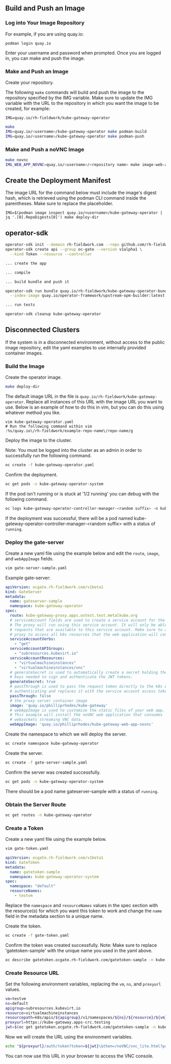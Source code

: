 ## Build and Push an Image

### Log into Your Image Repository

For example, if you are using quay.io:

`podman login quay.io`

Enter your username and password when prompted. Once you are logged in, you can make and push the image.

### Make and Push an Image

Create your repository.

The following `make` commands will build and push the image to the repository specified by the IMG variable.
Make sure to update the IMG variable with the URL to the repository in which you want the image to be created, for example:

`IMG=quay.io/rh-fieldwork/kube-gateway-operator`

```bash
make
IMG=quay.io/<username>/kube-gateway-operator make podman-build
IMG=quay.io/<username>/kube-gateway-operator make podman-push
```

### Make and Push a noVNC Image

```bash
make novnc
IMG_WEB_APP_NOVNC=quay.io/<username>/<repository name> make image-web-app-novnc
```

## Create the Deployment Manifest

The image URL for the command below must include the image's digest hash, which is retrieved using the podman CLI command
inside the parentheses. Make sure to replace the <username> placeholder.

`IMG=$(podman image inspect quay.io/<username>/kube-gateway-operator | jq '.[0].RepoDigests[0]') make deploy-dir`

## operator-sdk

```bash
operator-sdk init --domain rh-fieldwork.com --repo github.com/rh-fieldwork/kube-gateway-operator
operator-sdk create api --group oc-gate --version v1alpha1 \
  --kind Token --resource --controller

... create the app

... compile

... build bundle and push it

operator-sdk run bundle quay.io/rh-fieldwork/kube-gateway-operator-bundle:v0.0.1 \
  --index-image quay.io/operator-framework/upstream-opm-builder:latest

... run tests

operator-sdk cleanup kube-gateway-operator
```

## Disconnected Clusters

If the system is in a disconnected environment, without access to the public image repository, edit the yaml examples to use internally provided container images.

### Build the Image

Create the operator image.

```bash
make deploy-dir
```

The default image URL in the file is `quay.io/rh-fieldwork/kube-gateway-operator`. Replace all instances of this URL with the image URL you want to use. Below is an example of how to do this in vim, but you can do this using whatever method you like.

```
vim kube-gateway-operator.yaml
# Run the following command within vim
:%s/quay.io\/rh-fieldwork/example-repo-name\/repo-name/g
```

Deploy the image to the cluster.

Note: You must be logged into the cluster as an admin in order to successfully run the following command.

``` bash
oc create -f kube-gateway-operator.yaml
```

Confirm the deployment.

```bash
oc get pods -n kube-gateway-operator-system
```

If the pod isn't running or is stuck at '1/2 running' you can debug with the following command.

```bash
oc logs kube-gateway-operator-controller-manager-<random suffix> -n kube-gateway-operator-system -c manager
```

If the deployment was successful, there will be a pod named kube-gateway-operator-controller-manager-\<random suffix\> with a status of `running`.

### Deploy the gate-server

Create a new yaml file using the example below and edit the `route`, `image`, and `webAppImage` fields.

```bash
vim gate-server-sample.yaml
```
Example gate-server:
```yaml
apiVersion: ocgate.rh-fieldwork.com/v1beta1
kind: GateServer
metadata:
  name: gateserver-sample
  namespace: kube-gateway-operator
spec:
  route: kube-gateway-proxy.apps.ostest.test.metalkube.org
  # serviceAccount fields are used to create a service account for the oc gate proxy.
  # The proxy will run using this service account. It will only be able to proxy
  # requests that are available to this service account. Make sure to allow the
  # proxy to access all k8s resources that the web application will consume.
  serviceAccountVerbs:
    - "get"
  serviceAccountAPIGroups:
    - "subresources.kubevirt.io"
  serviceAccountResources:
    - "virtualmachineinstances"
    - "virtualmachineinstances/vnc"
  # generateSecret is used to automatically create a secret holding the asymmetrical
  # keys needed to sign and authenticate the JWT tokens.
  generateSecret: true
  # passThrough is used to pass the request token directly to the k8s API server without
  # authenticating and replaces it with the service account access token of the proxy
  passThrough: false
  # the proxy server container image
  image: 'quay.io/philliprhodes/kube-gateway'
  # webAppImage is used to customize the static files of your web app.
  # This example will install the noVNC web application that consumes
  # websockets streaming VNC data.
  webAppImage: 'quay.io/philliprhodes/kube-gateway-web-app-novnc'
```

Create the namespace to which we will deploy the server.

```bash
oc create namespace kube-gateway-operator
```

Create the server.

```bash
oc create -f gate-server-sample.yaml
```

Confirm the server was created successfully.

```bash
oc get pods -n kube-gateway-operator-system
```

There should be a pod name gateserver-sample with a status of `running`.

### Obtain the Server Route

```bash
oc get routes -n kube-gateway-operator
```

### Create a Token

Create a new yaml file using the example below.

```bash
vim gate-token.yaml
```

```yaml
apiVersion: ocgate.rh-fieldwork.com/v1beta1
kind: GateToken
metadata:
  name: gatetoken-sample
  namespace: kube-gateway-operator-system
spec:
  namespace: "default"
  resourceNames:
    - testvm
```

Replace the `namespace` and `resourceNames` values in the spec section with the resource(s) for which you want this token to work and change the `name` field in the metadata section to a unique name.

Create the token.

```bash
oc create -f gate-token.yaml
```

Confirm the token was created successfully.
Note: Make sure to replace 'gatetoken-sample' with the unique name you used in the yaml above.

```bash
oc describe gatetoken.ocgate.rh-fieldwork.com/gatetoken-sample -n kube-gateway-operator
```

### Create Resource URL

Set the following environment variables, replacing the `vm`, `ns`, and `proxyurl` values.

```bash
vm=testvm
ns=default
apigroup=subresources.kubevirt.io
resource=virtualmachineinstances
resourcepath=k8s/apis/${apigroup}/v1/namespaces/${ns}/${resource}/${vm}/vnc
proxyurl=https://kube-gateway.apps-crc.testing
jwt=$(oc get gatetoken.ocgate.rh-fieldwork.com/gatetoken-sample -n kube-gateway-operator -o jsonpath={.status.token})
```

Now we will create the URL using the environment variables.

```bash
echo "${proxyurl}/auth/token?token=${jwt}\&then=/noVNC/vnc_lite.html?path=${resourcepath}"
```

You can now use this URL in your browser to access the VNC console.


